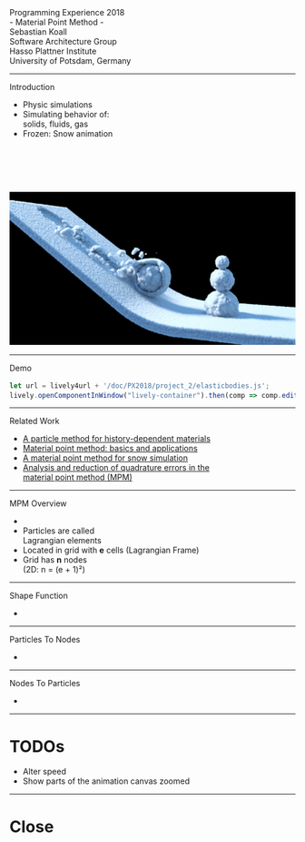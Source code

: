 <!-- markdown-config presentation=true -->

<script>
import { openBrowser, openComponent } from "doc/PX2018/project_2/utils.js"
import { hideHiddenElements, toggleLayer, showVariable, runExampleButton } from "src/client/essay.js";
import livelyMpm from 'doc/PX2018/project_2/lively-mpm.js'

const showDetails = false;
let presentation = lively.query(this, "lively-presentation");
let slides = [];
let ratio = "16-9";

if (presentation) {
  slides = presentation.querySelectorAll('.lively-slide');
}
slides.forEach(slide => {
  slide.classList += " ratio-" + ratio;
  
  if (showDetails) {
    let detailsElements = slide.querySelectorAll('.details');
    
    for (let detailsElement of detailsElements) {
      detailsElement.classList.remove('hidden');
    }
  }
});

</script>
<link rel="stylesheet" type="text/css" href="doc/PX2018/project_2/utils.css">
<link rel="stylesheet" type="text/css" href="doc/PX2018/project_2/presentation.css">

<link rel="stylesheet" type="text/css" href="doc/PX2018/style.css" />
<link rel="stylesheet" type="text/css" href="src/client/lively.css" />
<link rel="stylesheet" type="text/css" href="templates/livelystyle.css" />

<style>
  .lively-slide {
    border: 1px solid rgb(220,220,220)
    page-break-before: always;
  }
  
  p {
    font-size: 18pt
  }
  @media print {
    .lively-slide {
      page-break-before: always;
      border: 0px solid white;
/*       border: 2px solid blue; */
    }      
  }
  
</style>

<script>
let presentButton = document.createElement('button');
presentButton.innerHTML = 'present';
presentButton.addEventListener("click", async () => {
  document.documentElement.webkitRequestFullScreen(Element.ALLOW_KEYBOARD_INPUT);
  // wait for fullscreen
  await lively.sleep(100);

  let width = Math.max(document.documentElement.clientWidth, window.innerWidth || 0);
  let height = Math.max(document.documentElement.clientHeight, window.innerHeight || 0);
  let scaling = width / slides[0].clientWidth;
  
  slides.forEach(slide => {
    slide.style.transform = 'scale(' + scaling + ')';
    slide.style.transformOrigin = 'top left';
    slide.style.position = 'fixed';
    slide.style.zIndex = '10001';
  })

  presentButton.style.display = 'none';
})

if (presentation && presentation.slides) {
  presentation.slides().forEach(ea => {
    var img = document.createElement("img")
    img.classList.add("logo")
    img.src="https://lively-kernel.org/lively4/lively4-jens/doc/PX2018/media/hpi_logo.png" 
    img.setAttribute("width", "50px")
    ea.appendChild(img)

    var div = document.createElement("div")
    div.classList.add("page-number")
    ea.appendChild(div)
  });
}

presentButton
</script>

<div class="title-frontpage">
  Programming Experience 2018<br />- Material Point Method -
</div>

<div class="authors">
  Sebastian Koall
</div>

<div class="credentials">
  Software Architecture Group <br>Hasso Plattner Institute<br> University of Potsdam, Germany
</div>

<script>
  var button = document.createElement("button")
  button.textContent = "print"
  button.onclick = async () => {
   var presentation = lively.query(this, "lively-presentation")
   presentation.print()
  }
  button.style = "position: absolute; bottom: 10px; left: 10px"
  button
</script>

---

<div class="title-1">Introduction</div>

<div class="h-1-2 notes-big">
<ul>
<li>Physic simulations</li>
<li>Simulating behavior of:<br>solids, fluids, gas</li>
<li>Frozen: Snow animation</li>
</ul>
</div>

<img src="frozen-snow.jpg" class="h-2-2" alt="Snow in Frozen" style="padding-top: 80px"/>

---

<div class="title-1">Demo</div>

<script>
import boundEval from "src/client/bound-eval.js";

(async() => {
  let mpm = await (<lively-mpm></lively-mpm>);
  mpm.explanation = ["Grid elements with adjacent nodes",
                    "Particles (Mesh generator: gmsh)"];
  
  return <div><link rel="stylesheet" type="text/css" href="doc/PX2018/project_2/presentation.css" /><div class="mpm">{mpm}</div></div>;
})()
</script>

<div class="details hidden">
<!--<audio controls>
  <source src="young-modulus.ogg" type="audio/ogg">
  Your browser does not support the audio tag.
</audio>-->

```javascript {.ShowCode .Hidden}
let url = lively4url + '/doc/PX2018/project_2/elasticbodies.js';
lively.openComponentInWindow("lively-container").then(comp => comp.editFile("" + url));
```
<script>runExampleButton("Show Code", this, ["ShowCode"])</script>
<script>hideHiddenElements(this)</script>
</div>

---

<div class="title-1">Related Work</div>

<ul class="notes notes-big">
<li><a href="http://prod.sandia.gov/techlib/access-control.cgi/1993/937044.pdf">A particle method for history-dependent materials</a></li>
<li><a href="https://www.researchgate.net/publication/262415477_Material_point_method_basics_and_applications">Material point method: basics and applications</a></li>
<li><a href="https://www.math.ucla.edu/~jteran/papers/SSCTS13.pdf">A material point method for snow simulation</a></li>
<li><a href="http://citeseerx.ist.psu.edu/viewdoc/download?doi=10.1.1.140.2649&rep=rep1&type=pdf">Analysis and reduction of quadrature errors in the<br>material point method (MPM)</a></li>
</ul>

---

<div class="title-1">MPM Overview</div>

<div class="notes h-1-2">
<ul class="notes-big">
<li><script>
import latexconv from "src/external/latex-to-unicode-converter.js";
"Continuum body <strong>" + latexconv.convertLaTeXToUnicode("\\Omega") + "</strong> discretized into material points <strong>p</strong>";
</script> 
</li>
<li>Particles are called<br>Lagrangian elements</li>
<li>Located in grid with <strong>e</strong> cells (Lagrangian Frame)</li>
<li>Grid has <strong>n</strong> nodes<br>(2D: n = (e + 1)²)</li>
</ul>
</div>

<div class="h-2-2">
<script>
import CircleMesh from 'doc/PX2018/project_2/circlemesh.js';
import boundEval from "src/client/bound-eval.js";
(async() => {
  let animation = await (<presentation-animation></presentation-animation>);
  animation.startStep = 0;
  let points = await CircleMesh.gmsh(100, 200, 200);
  let nodeSize = 8;
  let nodes = [];
  for (var i = 0; i < 5; ++i) {
    for (var j = 0; j < 5; ++j) {
      let x = i > 0 ? 100 * i - nodeSize / 2 : 100 * i;
      let y = j > 0 ? 100 * j - nodeSize / 2 : 100 * j;
      nodes.push([x, y]);
    }
  }
  let steps = [];
  steps.push({ "body": { type: "circle", radius: 100, x: 200, y: 200, color: "rgba(255, 0, 0, 1)", filled: true } });
  steps.push({ "particles": { type: "points", value: points, color: "rgba(255, 0, 0, 1)" } });
  steps.push({ "particles": { type: "points", value: points, color: "rgba(255, 0, 0, 1)" },
              "nodes": { type: "points", value: nodes, color: "#555", size: nodeSize }});
  animation.animationSteps = steps;  
  return <div><link rel="stylesheet" type="text/css" href="doc/PX2018/project_2/presentation.css" /><div class="animation">{animation}</div></div>;
})()
</script>
</div>

---

<div class="title-1">Shape Function</div>

<div class="notes h-1-2">
<ul class="notes-big">
<li></li>
</ul>
</div>

<div class="h-2-2">
<script>
import CircleMesh from 'doc/PX2018/project_2/circlemesh.js';
import boundEval from "src/client/bound-eval.js";
(async() => {
  let animation = await (<presentation-animation></presentation-animation>);
  animation.startStep = 0;
  let steps = [];
  //animation.animationSteps = steps;  
  return <div><link rel="stylesheet" type="text/css" href="doc/PX2018/project_2/presentation.css" /><div class="animation">{animation}</div></div>;
})()
</script>
</div>

---

<div class="title-1">Particles To Nodes</div>

<div class="notes h-1-2">
<ul class="notes-big">
<li></li>
</ul>
</div>

<div class="h-2-2">
<script>
import CircleMesh from 'doc/PX2018/project_2/circlemesh.js';
import boundEval from "src/client/bound-eval.js";
(async() => {
  let animation = await (<presentation-animation></presentation-animation>);
  animation.startStep = 0;
  let steps = [];
  //animation.animationSteps = steps;  
  return <div><link rel="stylesheet" type="text/css" href="doc/PX2018/project_2/presentation.css" /><div class="animation">{animation}</div></div>;
})()
</script>
</div>

---

<div class="title-1">Nodes To Particles</div>

<div class="notes h-1-2">
<ul class="notes-big">
<li></li>
</ul>
</div>

<div class="h-2-2">
<script>
import CircleMesh from 'doc/PX2018/project_2/circlemesh.js';
import boundEval from "src/client/bound-eval.js";
(async() => {
  let animation = await (<presentation-animation></presentation-animation>);
  animation.startStep = 0;
  let steps = [];
  //animation.animationSteps = steps;  
  return <div><link rel="stylesheet" type="text/css" href="doc/PX2018/project_2/presentation.css" /><div class="animation">{animation}</div></div>;
})()
</script>
</div>

---

# TODOs

- Alter speed
- Show parts of the animation canvas zoomed

<script>
//import latexconv from "src/external/latex-to-unicode-converter.js"
//latexconv.convertLaTeXToUnicode("\\sigma + \\alpha + \\Omega + n\\sub{p} = 5")
</script>

---

# Close

<script>
let closeButton = document.createElement('button')
closeButton.innerHTML = 'close';
closeButton.addEventListener("click", closeFullscreen);

function closeFullscreen() {
  document.webkitCancelFullScreen();
  let slides = presentation.querySelectorAll('.lively-slide');
  slides.forEach(slide => {
    slide.style.transform = 'none';
    slide.style.position = 'relative';
    slide.style.zIndex = '1';
  })
  
  presentButton.style.display = 'inline';
}

closeButton
</script>
